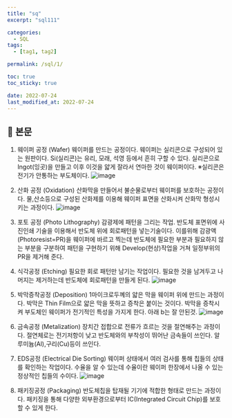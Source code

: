 ```yaml
---
title: "sq"
excerpt: "sql111"

categories:
  - SQL
tags:
  - [tag1, tag2]

permalink: /sql/1/

toc: true
toc_sticky: true

date: 2022-07-24
last_modified_at: 2022-07-24
---
```


## 💛 본문

1. 웨이퍼 공정 (Wafer)
웨이퍼를 만드는 공정이다.
웨이퍼는 실리콘으로 구성되어 있는 원판이다. Si(실리콘)는 유리, 모래, 석영 등에서 흔히 구할 수 있다.
실리콘으로 Ingot(잉곳)을 만들고 이후 이것을 얇게 잘라서 연마한 것이 웨이퍼이다.
※실리콘은 전기가 안통하는 부도체이다.
![image](https://postfiles.pstatic.net/MjAxNzAyMjNfMiAg/MDAxNDg3ODE4NDY2ODg1.5kDD9207L2L4dGt66VpexdlolCSVgD3UwmEBKKc0-Skg.euvpK_gNTJJm0woJixRuYzf7H3wr1MZfWoj5HKU-lMQg.PNG.ckbc6101/%EC%A0%9C%EB%AA%A9_%EC%97%86%EC%9D%8C-1.png?type=w2)

2. 산화 공정 (Oxidation)
산화막을 만들어서 불순물로부터 웨이퍼를 보호하는 공정이다.
물,산소등으로 구성된 산화제를 이용해 웨이퍼 표면을 산화시켜 산화막 형성시키는 과정이다.
![image](https://postfiles.pstatic.net/MjAxNzAyMjRfMyAg/MDAxNDg3OTEzMDI0ODgx.QFn_aqw7WuO7ZQ5qv4tPRoUfUkFeyNM7FA_nhHxz9ZYg.SPwHIEHUi7gtEMvJwxY6Wf9RodjhDTedUqUDTINm3rcg.JPEG.ckbc6101/%EC%8B%A4%EB%A6%AC%EC%BD%98_%ED%91%9C%EB%A9%B4%EB%B3%B4%ED%98%B8_%EC%9D%B4%EB%AF%B8%EC%A7%80.jpg?type=w2)

3. 포토 공정 (Photo Lithography)
감광제에 패턴을 그리는 작업.
반도체 표면위에 사진인쇄 기술을 이용해서 반도체 위에 회로패턴을 넣는기술이다. 이를위해
감광액(Photoresist=PR)을 웨이퍼에 바르고 찍는데 반도체에 필요한 부분과 필요하지 않는 부분을 구분하여 패턴을 구현하기 위해 Develop(현상)작업을 거쳐 일정부위의 PR을 제거해 준다.

4. 식각공정 (Etching)
필요한 회로 패턴만 남기는 작업이다.
필요한 것을 남겨두고 나머지는 제거하는데 반도체에 회로패턴을 만들게 된다.
![image](https://postfiles.pstatic.net/MjAxNzAzMTNfMjE1/MDAxNDg5NDA2ODk4NzAy.C0A1PJLKi-4S6QqX37LBZpIq0BwI6ke6vmq4o2DNbDYg.9qxYj_XDJqZ9xzjPSmsrep57-RX0QHGUxB6-ZEku_qAg.JPEG.ckbc6101/%EB%B0%98%EB%8F%84%EC%B2%B4_%EC%8B%9D%EA%B0%81%EA%B3%B5%EC%A0%95.jpg?type=w2)

5. 박막증착공정 (Deposition)
1마이크로두꼐의 얇은 막을 웨이퍼 위에 만드는 과정이다.
박막은 Thin Film으로 얇은 막을 뜻하고 증착은 붙이는 것이다. 박막을 증착시켜 부도체인 웨이퍼가 전기적인 특성을 가지게 한다.  아래 b는 잘 안된것.
![image](https://postfiles.pstatic.net/MjAxNzAzMjNfMjUw/MDAxNDkwMjM4NTk0Mjkw.3Tll-1v9I-O1NeY8gz8TTD-Uw333oj68MgY1WskNFRUg.jUghnwqzO6zZyZnotx6iriocEiBwM5Q1JL0Ejnc_4dog.JPEG.ckbc6101/slide_5.jpg?type=w2)

6. 금속공정 (Metalization)
장치간 접합으로 전류가 흐르는 것을 절연해주는 과정이다.
절연체로는 전기저항이 낮고 반도체와의 부착성이 뛰어난 금속들이 쓰인다. 알루미늄(Al),구리(Cu)등이 쓰인다.

7. EDS공정 (Electrical Die Sorting)
웨이퍼 상태에서 여러 검사를 통해 칩들의 상태를 확인하는 작업이다.
수율을 알 수 있는데 수율이란 웨이퍼 한장에서 나올 수 있는 정상적인 칩들의 수이다.
![image](https://postfiles.pstatic.net/MjAxNzA0MjdfNyAg/MDAxNDkzMjU5Nzk0MjUy.bPzaxVvgTMnvphdGPcDmTKA0sG-XYSsMQopRnJjfNCog.s6RM8X2lgMjwW70KnkXJk7lHnb-5IUpyfCt3VGdQQIUg.JPEG.ckbc6101/%EC%88%98%EC%9C%A8%EC%88%98%EC%A0%95.jpg?type=w2)

8. 패키징공정 (Packaging)
반도체칩을 탑재될 기기에 적합한 형태로 만드는 과정이다.
패키징을 통해 다양한 외부환경으로부터 IC(Integrated Circuit Chip)를 보호할 수 있게 한다.